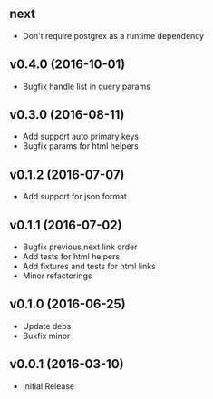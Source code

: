 ## next
* Don't require postgrex as a runtime dependency

## v0.4.0 (2016-10-01)
* Bugfix handle list in query params

## v0.3.0 (2016-08-11)
* Add support auto primary keys
* Bugfix params for html helpers

## v0.1.2 (2016-07-07)
* Add support for json format

## v0.1.1 (2016-07-02)
* Bugfix previous,next link order
* Add tests for html helpers
* Add fixtures and tests for html links
* Minor refactorings

## v0.1.0 (2016-06-25)
* Update deps
* Buxfix minor
## v0.0.1 (2016-03-10)
* Initial Release

